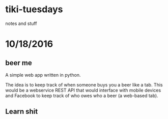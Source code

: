 # tiki-tuesdays
notes and stuff

# 10/18/2016

## beer me
A simple web app written in python.

The idea is to keep track of when someone buys you a beer like a tab. This would be a webservice REST API that would interface with mobile devices and Facebook to keep track of who owes who a beer (a web-based tab). 

## Learn shit


